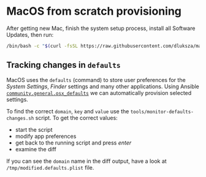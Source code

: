 # MacOS from scratch provisioning

After getting new Mac, finish the system setup process, install all Software Updates, then run:

``` sh
/bin/bash -c "$(curl -fsSL https://raw.githubusercontent.com/dluksza/mac-dev-setup/main/initial_setup.sh)"
```
 
## Tracking changes in `defaults`

MacOS uses the `defaults` (command) to store user preferences for the _System Settings_,
_Finder_ settings and many other applications. Using Ansible
[`community.general.osx_defaults`](https://docs.ansible.com/ansible/latest/collections/community/general/osx_defaults_module.html#ansible-collections-community-general-osx-defaults-module)
we can automatically provision selected settings.

To find the correct `domain`, `key` and `value` use the `tools/monitor-defaults-changes.sh`
script. To get the correct values:

 * start the script
 * modify app preferences
 * get back to the running script and press _enter_
 * examine the diff

If you can see the `domain` name in the diff output, have a look at
`/tmp/modified.defaults.plist` file.
